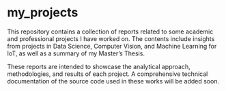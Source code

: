 # my_projects

This repository contains a collection of reports related to some academic and professional projects I have worked on. The contents include insights from projects in Data Science, Computer Vision, and Machine Learning for IoT, as well as a summary of my Master’s Thesis.

These reports are intended to showcase the analytical approach, methodologies, and results of each project. A comprehensive technical documentation of the source code used in these works will be added soon.
